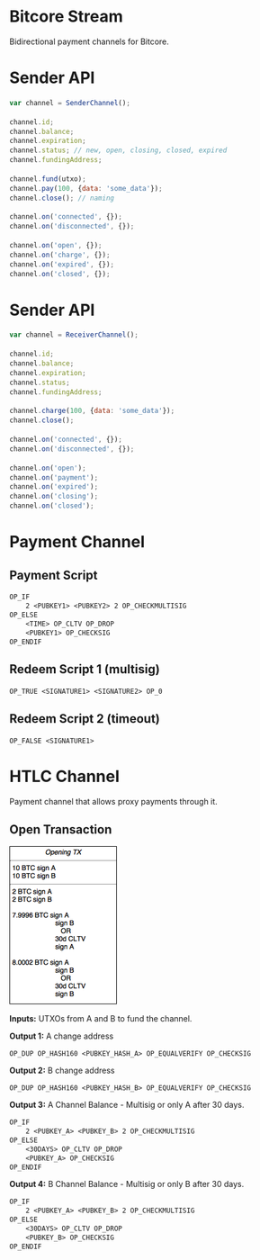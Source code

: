 # Bitcore Stream

Bidirectional payment channels for Bitcore.


# Sender API

```javascript
var channel = SenderChannel();

channel.id;
channel.balance;
channel.expiration;
channel.status; // new, open, closing, closed, expired
channel.fundingAddress;

channel.fund(utxo);
channel.pay(100, {data: 'some_data'});
channel.close(); // naming

channel.on('connected', {});
channel.on('disconnected', {});

channel.on('open', {});
channel.on('charge', {});
channel.on('expired', {});
channel.on('closed', {});
```


# Sender API

```javascript
var channel = ReceiverChannel();

channel.id;
channel.balance;
channel.expiration;
channel.status;
channel.fundingAddress;

channel.charge(100, {data: 'some_data'});
channel.close();

channel.on('connected', {});
channel.on('disconnected', {});

channel.on('open');
channel.on('payment');
channel.on('expired');
channel.on('closing');
channel.on('closed');
```


# Payment Channel

##  Payment Script
```
OP_IF
    2 <PUBKEY1> <PUBKEY2> 2 OP_CHECKMULTISIG
OP_ELSE
    <TIME> OP_CLTV OP_DROP
    <PUBKEY1> OP_CHECKSIG
OP_ENDIF
```

## Redeem Script 1 (multisig)
```
OP_TRUE <SIGNATURE1> <SIGNATURE2> OP_0
```

## Redeem Script 2 (timeout)
```
OP_FALSE <SIGNATURE1>
```

# HTLC Channel
Payment channel that allows proxy payments through it.

## Open Transaction

![Open Transaction](/images/open_tx.png?raw=true "Open transaction")

**Inputs:** UTXOs from A and B to fund the channel.

**Output 1:** A change address
```
OP_DUP OP_HASH160 <PUBKEY_HASH_A> OP_EQUALVERIFY OP_CHECKSIG
```

**Output 2:** B change address
```
OP_DUP OP_HASH160 <PUBKEY_HASH_B> OP_EQUALVERIFY OP_CHECKSIG
```

**Output 3:** A Channel Balance - Multisig or only A after 30 days.
```
OP_IF
    2 <PUBKEY_A> <PUBKEY_B> 2 OP_CHECKMULTISIG
OP_ELSE
    <30DAYS> OP_CLTV OP_DROP
    <PUBKEY_A> OP_CHECKSIG
OP_ENDIF
```

**Output 4:** B Channel Balance - Multisig or only B after 30 days.
```
OP_IF
    2 <PUBKEY_A> <PUBKEY_B> 2 OP_CHECKMULTISIG
OP_ELSE
    <30DAYS> OP_CLTV OP_DROP
    <PUBKEY_B> OP_CHECKSIG
OP_ENDIF
```
